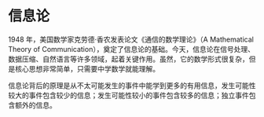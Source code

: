 # 信息论

1948 年，美国数学家克劳德·香农发表论文《通信的数学理论》（A Mathematical Theory of Communication），奠定了信息论的基础。今天，信息论在信号处理、数据压缩、自然语言等许多领域，起着关键作用。虽然，它的数学形式很复杂，但是核心思想非常简单，只需要中学数学就能理解。

信息论背后的原理是从不太可能发生的事件中能学到更多的有用信息，发生可能性较大的事件包含较少的信息；发生可能性较小的事件包含较多的信息；独立事件包含额外的信息。
